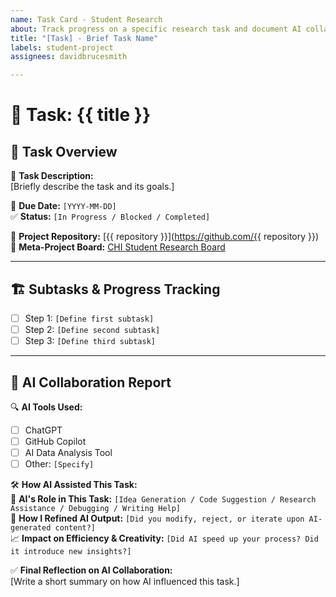 ```yaml
---
name: Task Card - Student Research
about: Track progress on a specific research task and document AI collaboration.
title: "[Task] - Brief Task Name"
labels: student-project
assignees: davidbrucesmith

---
```


# 🎯 Task: {{ title }}

## 🔹 Task Overview
📌 **Task Description:**  
[Briefly describe the task and its goals.]  

📅 **Due Date:** `[YYYY-MM-DD]`  
✅ **Status:** `[In Progress / Blocked / Completed]`  

🔗 **Project Repository:** [{{ repository }}](https://github.com/{{ repository }})  
🔗 **Meta-Project Board:** [CHI Student Research Board](https://github.com/CHI-CityTech/StudentResearch/projects)  

---

## 🏗️ **Subtasks & Progress Tracking**
- [ ] Step 1: `[Define first subtask]`
- [ ] Step 2: `[Define second subtask]`
- [ ] Step 3: `[Define third subtask]`

---

## 🤖 **AI Collaboration Report**
🔍 **AI Tools Used:**  
- [ ] ChatGPT  
- [ ] GitHub Copilot  
- [ ] AI Data Analysis Tool  
- [ ] Other: `[Specify]`

🛠 **How AI Assisted This Task:**  
📌 **AI's Role in This Task:** `[Idea Generation / Code Suggestion / Research Assistance / Debugging / Writing Help]`  
🔄 **How I Refined AI Output:** `[Did you modify, reject, or iterate upon AI-generated content?]`  
📈 **Impact on Efficiency & Creativity:** `[Did AI speed up your process? Did it introduce new insights?]`  

✅ **Final Reflection on AI Collaboration:**  
[Write a short summary on how AI influenced this task.]
